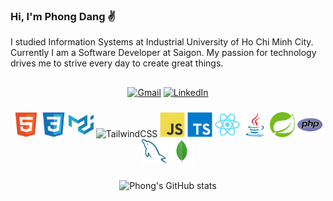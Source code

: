 ### Hi, I'm Phong Dang :v:
I studied Information Systems at Industrial University of Ho Chi Minh City. Currently I am a Software Developer at Saigon. My passion for technology drives me to strive every day to create great things.

##

<div align="center">
  <a href="mailto:phongdang.contact@gmail.com"><img src="https://img.shields.io/badge/-Gmail-%23EA4335?style=for-the-badge&logo=gmail&logoColor=white" target="_blank" alt="Gmail"></a>
  <a href="https://www.linkedin.com/in/phongdangngoc" target="_blank"><img src="https://img.shields.io/badge/-LinkedIn-%230077B5?style=for-the-badge&logo=linkedin&logoColor=white" target="_blank" alt="LinkedIn"/></a>
</div>

###

<div align="center">
  <img height="40" src="https://raw.githubusercontent.com/devicons/devicon/master/icons/html5/html5-original.svg" target="_blank" alt="HTML" title="HTML" />
  <img height="40" src="https://raw.githubusercontent.com/devicons/devicon/master/icons/css3/css3-original.svg" target="_blank" alt="CSS" title="CSS" />
  <img height="40" src="https://raw.githubusercontent.com/devicons/devicon/master/icons/materialui/materialui-original.svg" target="_blank" alt="Material UI" title="Material UI" />
    <img height="40" src="https://www.svgrepo.com/show/354431/tailwindcss-icon.svg" target="_blank" alt="TailwindCSS" title="TailwindCSS" />
  <img height="40" src="https://raw.githubusercontent.com/devicons/devicon/master/icons/javascript/javascript-original.svg" target="_blank" alt="Javascript" title="Javascript" />
  <img height="40" src="https://raw.githubusercontent.com/devicons/devicon/master/icons/typescript/typescript-original.svg" alt="TypeScript" title="Typescript" />
  <img height="40" src="https://raw.githubusercontent.com/devicons/devicon/master/icons/react/react-original.svg" target="_blank" alt="React.JS" title="React.JS" />
  <img height="40" src="https://raw.githubusercontent.com/devicons/devicon/master/icons/java/java-original.svg" target="_blank" alt="Java" title="Java" />
  <img height="40" src="https://raw.githubusercontent.com/devicons/devicon/master/icons/spring/spring-original.svg" target="_blank" alt="Spring" title="Spring" />
  <img height="40" src="https://raw.githubusercontent.com/devicons/devicon/master/icons/php/php-original.svg" target="_blank" alt="PHP" title="PHP" />
  <img height="40" src="https://raw.githubusercontent.com/devicons/devicon/master/icons/mysql/mysql-original.svg" target="_blank" alt="MySQL" title="MySQL" />
  <img height="40" src="https://raw.githubusercontent.com/devicons/devicon/master/icons/mongodb/mongodb-original.svg" target="_blank" alt="MongoDB" title="MongoDB" />
<!--   <img height="40" src="https://raw.githubusercontent.com/devicons/devicon/master/icons/nodejs/nodejs-original.svg" alt="NodeJS" title="Node.JS" /> -->
<!--   <img height="40" src="https://raw.githubusercontent.com/devicons/devicon/master/icons/typescript/typescript-original.svg" alt="TypeScript" title="Typescript" /> -->
<!--   <img height="40" src="https://raw.githubusercontent.com/devicons/devicon/master/icons/redux/redux-original.svg" alt="Redux" title="Redux" /> -->
<!--   <img height="40" src="https://raw.githubusercontent.com/devicons/devicon/master/icons/nextjs/nextjs-original.svg" alt="NextJS" title="Next.JS" /> -->
<!--   <img height="40" src="https://raw.githubusercontent.com/devicons/devicon/master/icons/nestjs/nestjs-plain.svg" alt="NestJS" title="NestJS" /> -->
<!--   <img height="40" src="https://raw.githubusercontent.com/devicons/devicon/master/icons/svelte/svelte-original.svg" alt="Svelte" title="Svelte" /> -->
<!--   <img height="40" src="https://raw.githubusercontent.com/devicons/devicon/master/icons/postgresql/postgresql-original.svg" alt="PostgreSQL" title="PostgreSQL" /> -->
<!--   <img height="40" src="https://raw.githubusercontent.com/devicons/devicon/master/icons/graphql/graphql-plain.svg" alt="GraphQL" title="GraphQL" /> -->
<!--   <img height="40" src="https://raw.githubusercontent.com/devicons/devicon/master/icons/git/git-plain.svg" alt="Git" title="Git" /> -->
<!--   <img height="40" src="https://raw.githubusercontent.com/devicons/devicon/master/icons/kotlin/kotlin-original.svg" alt="Kotlin" title="Kotlin" /> -->
<!--   <img height="40" src="https://raw.githubusercontent.com/devicons/devicon/master/icons/swift/swift-original.svg" alt="Swift" title="Swift" /> -->
<!--   <img height="40" src="https://raw.githubusercontent.com/devicons/devicon/master/icons/vuejs/vuejs-plain.svg" alt="Swift" title="Swift" /> -->
<!--   <img height="40" src="https://raw.githubusercontent.com/devicons/devicon/master/icons/laravel/laravel-plain.svg" alt="Swift" title="Swift" /> -->
</div>

###

<div align="center">

![Phong's GitHub stats](https://github-readme-stats.vercel.app/api/top-langs/?username=phongdangngoc&hide_progress=true)
  
</div>





